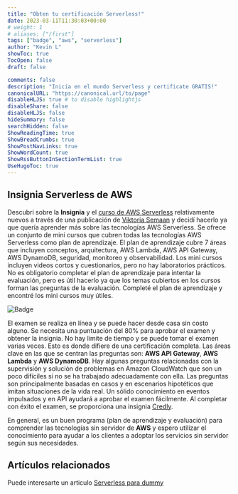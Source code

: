 ```yaml
---
title: "Obten tu certificación Serverless!"
date: 2023-03-11T11:30:03+00:00
# weight: 1
# aliases: ["/first"]
tags: ["badge", "aws", "serverless"]
author: "Kevin L"
showToc: true
TocOpen: false
draft: false

comments: false
description: "Inicia en el mundo Serverless y certificate GRATIS!"
canonicalURL: "https://canonical.url/to/page"
disableHLJS: true # to disable highlightjs
disableShare: false
disableHLJS: false
hideSummary: false
searchHidden: false
ShowReadingTime: true
ShowBreadCrumbs: true
ShowPostNavLinks: true
ShowWordCount: true
ShowRssButtonInSectionTermList: true
UseHugoToc: true
---
```


## Insignia Serverless de AWS


Descubrí sobre la **Insignia** y el [curso de AWS Serverless](https://explore.skillbuilder.aws/learn/lp/92/serverless-learning-plan) relativamente nuevos a través de una publicación de [Viktoria Semaan](https://www.linkedin.com/in/semaan/) y decidí hacerlo ya que quería aprender más sobre las tecnologías AWS Serverless. Se ofrece un conjunto de mini cursos que cubren todas las tecnologías AWS Serverless como plan de aprendizaje. El plan de aprendizaje cubre 7 áreas que incluyen conceptos, arquitectura, AWS Lambda, AWS API Gateway, AWS DynamoDB, seguridad, monitoreo y observabilidad. Los mini cursos incluyen videos cortos y cuestionarios, pero no hay laboratorios prácticos. No es obligatorio completar el plan de aprendizaje para intentar la evaluación, pero es útil hacerlo ya que los temas cubiertos en los cursos forman las preguntas de la evaluación. Completé el plan de aprendizaje y encontré los mini cursos muy útiles.

![Badge](/serverless.webp "Serverless")

El examen se realiza en línea y se puede hacer desde casa sin costo alguno. Se necesita una puntuación del 80% para aprobar el examen y obtener la insignia. No hay límite de tiempo y se puede tomar el examen varias veces. Esto es donde difiere de una certificación completa. Las áreas clave en las que se centran las preguntas son: **AWS API Gateway**, **AWS Lambda** y **AWS DynamoDB**. Hay algunas preguntas relacionadas con la supervisión y solución de problemas en Amazon CloudWatch que son un poco difíciles si no se ha trabajado adecuadamente con ella. Las preguntas son principalmente basadas en casos y en escenarios hipotéticos que imitan situaciones de la vida real. Un sólido conocimiento en eventos impulsados y en API ayudará a aprobar el examen fácilmente. Al completar con éxito el examen, se proporciona una insignia [Credly](https://www.credly.com/).

En general, es un buen programa (plan de aprendizaje y evaluación) para comprender las tecnologías sin servidor de **AWS** y espero utilizar el conocimiento para ayudar a los clientes a adoptar los servicios sin servidor según sus necesidades.

## Artículos relacionados

Puede interesarte un articulo [Serverless para dummy](https://kevinlupera.github.io/posts/serverless-for-dummy/)